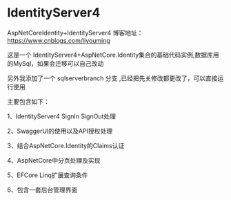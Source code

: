 # IdentityServer4
AspNetCoreIdentity+IdentityServer4
博客地址：https://www.cnblogs.com/liyouming

这是一个 IdentityServer4+AspNetCore.Identity集合的基础代码实例,数据库用的MySql，如果会迁移可以自己改动

另外我添加了一个 sqlserverbranch 分支 ,已经把先关修改都更改了，可以直接运行使用

主要包含如下：

1、IdentityServer4 SignIn SignOut处理

2、SwaggerUI的使用以及API授权处理

3、结合AspNetCore.Identity的Claims认证

4、AspNetCore中分页处理及实现

5、EFCore Linq扩展查询条件

6、包含一套后台管理界面

